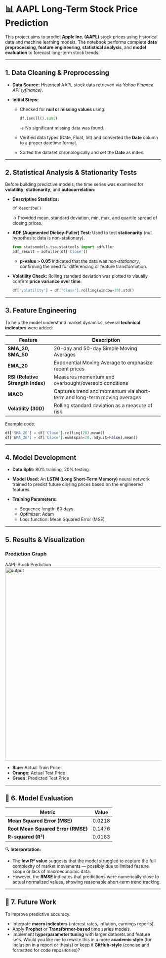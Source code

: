 # 📊 AAPL Long-Term Stock Price Prediction

This project aims to predict **Apple Inc. (AAPL)** stock prices using historical data and machine learning models. The notebook performs complete **data preprocessing**, **feature engineering**, **statistical analysis**, and **model evaluation** to forecast long-term stock trends.

---

## 1. Data Cleaning & Preprocessing

* **Data Source:** Historical AAPL stock data retrieved via *Yahoo Finance API (yfinance)*.
* **Initial Steps:**

  * Checked for **null or missing values** using:

    ```python
    df.isnull().sum()
    ```

    → No significant missing data was found.
  * Verified data types (Date, Float, Int) and converted the **Date** column to a proper datetime format.
  * Sorted the dataset chronologically and set the **Date** as index.

---

## 2. Statistical Analysis & Stationarity Tests

Before building predictive models, the time series was examined for **volatility**, **stationarity**, and **autocorrelation**:

* **Descriptive Statistics:**

  ```python
  df.describe()
  ```

  → Provided mean, standard deviation, min, max, and quartile spread of closing prices.

* **ADF (Augmented Dickey-Fuller) Test:**
  Used to test **stationarity** (null hypothesis: data is non-stationary).

  ```python
  from statsmodels.tsa.stattools import adfuller
  adf_result = adfuller(df['Close'])
  ```

  * **p-value > 0.05** indicated that the data was *non-stationary*, confirming the need for differencing or feature transformation.

* **Volatility Check:**
  Rolling standard deviation was plotted to visually confirm **price variance over time**.

  ```python
  df['volatility'] = df['Close'].rolling(window=30).std()
  ```

---

## 3. Feature Engineering

To help the model understand market dynamics, several **technical indicators** were added:

| Feature                           | Description                                                              |
| --------------------------------- | ------------------------------------------------------------------------ |
| **SMA_20, SMA_50**                | 20-day and 50-day Simple Moving Averages                                 |
| **EMA_20**                        | Exponential Moving Average to emphasize recent prices                    |
| **RSI (Relative Strength Index)** | Measures momentum and overbought/oversold conditions                     |
| **MACD**                          | Captures trend and momentum via short-term and long-term moving averages |
| **Volatility (30D)**              | Rolling standard deviation as a measure of risk                          |

Example code:

```python
df['SMA_20'] = df['Close'].rolling(20).mean()
df['EMA_20'] = df['Close'].ewm(span=20, adjust=False).mean()
```

---

## 4. Model Development

* **Data Split:**
  80% training, 20% testing.

* **Model Used:**
  An **LSTM (Long Short-Term Memory)** neural network trained to predict future closing prices based on the engineered features.

* **Training Parameters:**

  * Sequence length: 60 days
  * Optimizer: Adam
  * Loss function: Mean Squared Error (MSE)

---

## 5. Results & Visualization

### Prediction Graph

AAPL Stock Prediction<img width="1165" height="624" alt="output" src="https://github.com/user-attachments/assets/99938675-0f7e-4d0a-a964-fb6ce7a8a48b" />


* **Blue:** Actual Train Price
* **Orange:** Actual Test Price
* **Green:** Predicted Test Price

---

## 🧾 6. Model Evaluation

| Metric                             | Value  |
| ---------------------------------- | ------ |
| **Mean Squared Error (MSE)**       | 0.0218 |
| **Root Mean Squared Error (RMSE)** | 0.1476 |
| **R-squared (R²)**                 | 0.0183 |

🔍 **Interpretation:**

* The **low R² value** suggests that the model struggled to capture the full complexity of market movements — possibly due to limited feature scope or lack of macroeconomic data.
* However, the **RMSE** indicates that predictions were numerically close to actual normalized values, showing reasonable short-term trend tracking.

---

## 🚀 7. Future Work

To improve predictive accuracy:

* Integrate **macro indicators** (interest rates, inflation, earnings reports).
* Apply **Prophet** or **Transformer-based** time series models.
* Implement **hyperparameter tuning** with larger datasets and feature sets.
Would you like me to rewrite this in a more **academic style** (for inclusion in a report or thesis) or keep it **GitHub-style** (concise and formatted for code repositories)?
